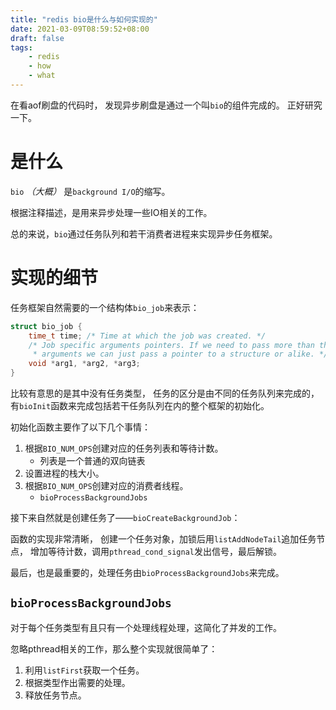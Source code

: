 ```yaml
---
title: "redis bio是什么与如何实现的"
date: 2021-03-09T08:59:52+08:00
draft: false
tags:
    - redis
    - how
    - what
---
```


在看aof刷盘的代码时，
发现异步刷盘是通过一个叫`bio`的组件完成的。
正好研究一下。

<!--more-->

# 是什么

`bio` *（大概）* 是`background I/O`的缩写。

根据注释描述，是用来异步处理一些IO相关的工作。

总的来说，`bio`通过任务队列和若干消费者进程来实现异步任务框架。

# 实现的细节

任务框架自然需要的一个结构体`bio_job`来表示：

```c
struct bio_job {
    time_t time; /* Time at which the job was created. */
    /* Job specific arguments pointers. If we need to pass more than three
     * arguments we can just pass a pointer to a structure or alike. */
    void *arg1, *arg2, *arg3;
}
```

比较有意思的是其中没有任务类型，
任务的区分是由不同的任务队列来完成的，
有`bioInit`函数来完成包括若干任务队列在内的整个框架的初始化。

初始化函数主要作了以下几个事情：

1. 根据`BIO_NUM_OPS`创建对应的任务列表和等待计数。
    - 列表是一个普通的双向链表
1. 设置进程的栈大小。
1. 根据`BIO_NUM_OPS`创建对应的消费者线程。
    - `bioProcessBackgroundJobs`

接下来自然就是创建任务了——`bioCreateBackgroundJob`：

函数的实现非常清晰，
创建一个任务对象，加锁后用`listAddNodeTail`追加任务节点，
增加等待计数，调用`pthread_cond_signal`发出信号，最后解锁。

最后，也是最重要的，处理任务由`bioProcessBackgroundJobs`来完成。

## `bioProcessBackgroundJobs`

对于每个任务类型有且只有一个处理线程处理，这简化了并发的工作。

忽略pthread相关的工作，那么整个实现就很简单了：

1. 利用`listFirst`获取一个任务。
1. 根据类型作出需要的处理。
1. 释放任务节点。


